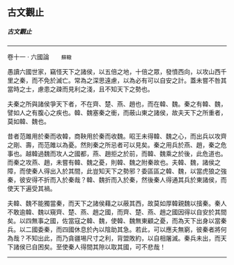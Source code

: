 

## 古文觀止

##### 古文觀止

* * *

卷十一 ‧ 六國論　　`蘇轍`

愚讀六國世家，竊怪天下之諸侯，以五倍之地，十倍之眾，發憤西向，以攻山西千里之秦，而不免於滅亡。常為之深思遠慮，以為必有可以自安之計。蓋未嘗不咎其當時之士，慮患之疎而見利之淺，且不知天下之勢也。

夫秦之所與諸侯爭天下者，不在齊、楚、燕、趙也，而在韓、魏。秦之有韓、魏，譬如人之有腹心之疾也。韓、魏塞秦之衝，而蔽山東之諸侯，故夫天下之所重者，莫如韓、魏也。

昔者范雎用於秦而收韓，商鞅用於秦而收魏。昭王未得韓、魏之心，而出兵以攻齊之剛、壽，而范雎以為憂。然則秦之所忌者可以見矣。秦之用兵於燕、趙，秦之危事也。越韓過魏而攻人之國都，燕、趙拒之於前，而韓、魏乘之於後，此危道也。而秦之攻燕、趙，未嘗有韓、魏之憂，則韓、魏之附秦故也。夫韓、魏，諸侯之障，而使秦人得出入於其間，此豈知天下之勢邪？委區區之韓、魏，以當虎狼之強秦，彼安得不折而入於秦哉？韓、魏折而入於秦，然後秦人得通其兵於東諸侯，而使天下遍受其禍。

夫韓、魏不能獨當秦，而天下之諸侯藉之以蔽其西，故莫如厚韓親魏以擯秦。秦人不敢逾韓、魏以窺齊、楚、燕、趙之國，而齊、楚、燕、趙之國因得以自安於其間矣。以四無事之國，佐當寇之韓、魏，使韓、魏無東顧之憂，而為天下出身以當秦兵。以二國委秦，而四國休息於內以陰助其急。若此，可以應夫無窮，彼秦者將何為哉？不知出此，而乃貪疆埸尺寸之利，背盟敗約，以自相屠滅。秦兵未出，而天下諸侯已自困矣。至使秦人得間其隙以取其國，可不悲哉！

* * *

